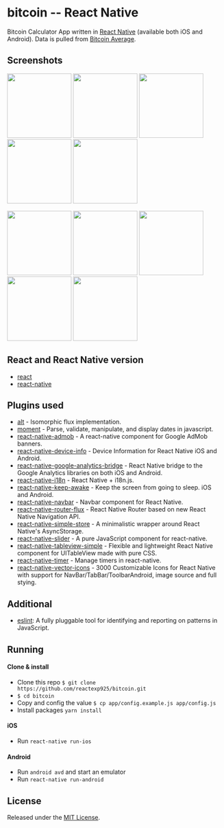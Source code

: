 # bitcoin -- React Native

Bitcoin Calculator App written in [React Native](https://github.com/facebook/react-native) (available both iOS and Android). Data is pulled from [Bitcoin Average](https://api.bitcoinaverage.com/ticker/global/all).

## Screenshots

<img src="https://raw.github.com/reactexp925/bitcoin/master/assets/screenshots/screenshotIos0.png" width="150"> <img src="https://raw.github.com/reactexp925/bitcoin/master/assets/screenshots/screenshotIos1.png" width="150"> <img src="https://raw.github.com/reactexp925/bitcoin/master/assets/screenshots/screenshotIos2.png" width="150"> <img src="https://raw.github.com/reactexp925/bitcoin/master/assets/screenshots/screenshotIos3.png" width="150"> <img src="https://raw.github.com/reactexp925/bitcoin/master/assets/screenshots/screenshotIos4.png" width="150">


<img src="https://raw.github.com/reactexp925/bitcoin/master/assets/screenshots/screenshotAndroid0.png" width="150"> <img src="https://raw.github.com/reactexp925/bitcoin/master/assets/screenshots/screenshotAndroid1.png" width="150"> <img src="https://raw.github.com/reactexp925/bitcoin/master/assets/screenshots/screenshotAndroid2.png" width="150"> <img src="https://raw.github.com/reactexp925/bitcoin/master/assets/screenshots/screenshotAndroid3.png" width="150"> <img src="https://raw.github.com/reactexp925/bitcoin/master/assets/screenshots/screenshotAndroid4.png" width="150">

## React and React Native version

* [react](https://github.com/facebook/react)
* [react-native](https://github.com/facebook/react-native)

## Plugins used

* [alt](https://github.com/goatslacker/alt) - Isomorphic flux implementation.
* [moment](https://github.com/moment/moment) - Parse, validate, manipulate, and display dates in javascript.
* [react-native-admob](https://github.com/sbugert/react-native-admob) - A react-native component for Google AdMob banners.
* [react-native-device-info](https://github.com/rebeccahughes/react-native-device-info) - Device Information for React Native iOS and Android.
* [react-native-google-analytics-bridge](https://github.com/idehub/react-native-google-analytics-bridge) - React Native bridge to the Google Analytics libraries on both iOS and Android.
* [react-native-i18n](https://github.com/AlexanderZaytsev/react-native-i18n) - React Native + i18n.js.
* [react-native-keep-awake](https://github.com/corbt/react-native-keep-awake) - Keep the screen from going to sleep. iOS and Android.
* [react-native-navbar](https://github.com/Kureev/react-native-navbar) - Navbar component for React Native.
* [react-native-router-flux](https://github.com/aksonov/react-native-router-flux) - React Native Router based on new React Native Navigation API.
* [react-native-simple-store](https://github.com/jasonmerino/react-native-simple-store) - A minimalistic wrapper around React Native's AsyncStorage.
* [react-native-slider](https://github.com/jeanregisser/react-native-slider) - A pure JavaScript <Slider> component for react-native.
* [react-native-tableview-simple](https://github.com/Purii/react-native-tableview-simple) - Flexible and lightweight React Native component for UITableView made with pure CSS.
* [react-native-timer](https://github.com/fractaltech/react-native-timer) - Manage timers in react-native.
* [react-native-vector-icons](https://github.com/oblador/react-native-vector-icons) - 3000 Customizable Icons for React Native with support for NavBar/TabBar/ToolbarAndroid, image source and full stying.

## Additional

* [eslint](https://github.com/eslint/eslint): A fully pluggable tool for identifying and reporting on patterns in JavaScript.

## Running

#### Clone & install

* Clone this repo `$ git clone https://github.com/reactexp925/bitcoin.git`
* `$ cd bitcoin`
* Copy and config the value `$ cp app/config.example.js app/config.js`
* Install packages `yarn install`

#### iOS

* Run `react-native run-ios`

#### Android

* Run `android avd` and start an emulator
* Run `react-native run-android`

## License

Released under the [MIT License](http://opensource.org/licenses/MIT).
